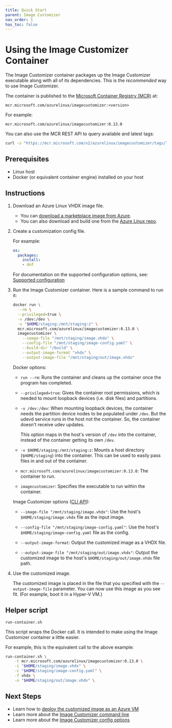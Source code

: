 ```yaml
---
title: Quick Start
parent: Image Customizer
nav_order: 1
has_toc: false
---
```


# Using the Image Customizer Container

The Image Customizer container packages up the Image Customizer executable along with all of its dependencies. This is the *recommended* way to use Image Customizer. 

The container is published to the [Microsoft Container Registry (MCR)](https://mcr.microsoft.com/en-us/artifact/mar/azurelinux/imagecustomizer/) at:

```text
mcr.microsoft.com/azurelinux/imagecustomizer:<version>
```

For example:

```text
mcr.microsoft.com/azurelinux/imagecustomizer:0.13.0
```

You can also use the MCR REST API to query available and latest tags:

``` bash 
curl -s "https://mcr.microsoft.com/v2/azurelinux/imagecustomizer/tags/list" | jq '.tags[]' 
```

## Prerequisites

- Linux host
- Docker (or equivalent container engine) installed on your host

## Instructions

1. Download an Azure Linux VHDX image file. 
   - You can [download a marketplace image from Azure](../how-to/download-marketplace-image.md). 
   - You can also download and build one from the [Azure Linux repo](https://github.com/microsoft/azurelinux).

2. Create a customization config file.

   For example:

    ```yaml
    os:
      packages:
        install:
        - dnf
    ```

   For documentation on the supported configuration options, see:
   [Supported configuration](../api/configuration.md)

3. Run the Image Customizer container. Here is a sample command to run it: 

    ```bash
    docker run \
      --rm \
      --privileged=true \
      -v /dev:/dev \
      -v "$HOME/staging:/mnt/staging:z" \
      mcr.microsoft.com/azurelinux/imagecustomizer:0.13.0 \
      imagecustomizer \
        --image-file "/mnt/staging/image.vhdx" \
        --config-file "/mnt/staging/image-config.yaml" \
        --build-dir "/build" \
        --output-image-format "vhdx" \
        --output-image-file "/mnt/staging/out/image.vhdx"
    ```

    Docker options:

    - `run --rm`: Runs the container and cleans up the container once the program
      has completed.

    - `--privileged=true`: Gives the container root permissions, which is needed to mount
      loopback devices (i.e. disk files) and partitions.

    - `-v /dev:/dev`: When mounting loopback devices, the container needs the partition
      device nodes to be populated under `/dev`. But the udevd service runs in the host not
      the container. So, the container doesn't receive udev updates.

      This option maps in the host's version of `/dev` into the container, instead of the
      container getting its own `/dev`.

    - `-v $HOME/staging:/mnt/staging:z`: Mounts a host directory (`$HOME/staging`) into the
      container. This can be used to easily pass files in and out of the container.

    - `mcr.microsoft.com/azurelinux/imagecustomizer:0.13.0`: The container to run.

    - `imagecustomizer`: Specifies the executable to run within the container.

    Image Customizer options ([CLI API](../api/cli.md)):

    - `--image-file "/mnt/staging/image.vhdx"`: Use the host's `$HOME/staging/image.vhdx`
      file as the input image.

    - `--config-file "/mnt/staging/image-config.yaml"`: Use the host's
      `$HOME/staging/image-config.yaml` file as the config.

    - `--output-image-format`: Output the customized image as a VHDX file.

    - `--output-image-file "/mnt/staging/out/image.vhdx"`: Output the customized image to
      the host's `$HOME/staging/out/image.vhdx` file path.

5. Use the customized image.

   The customized image is placed in the file that you specified with the
   `--output-image-file` parameter. You can now use this image as you see fit.
   (For example, boot it in a Hyper-V VM.)

## Helper script

`run-container.sh`

This script wraps the Docker call. It is intended to make using the Image Customizer
container a little easier.

For example, this is the equivalent call to the above example:

```bash
run-container.sh \
    -t mcr.microsoft.com/azurelinux/imagecustomizer:0.13.0 \
    -i "$HOME/staging/image.vhdx" \
    -c "$HOME/staging/image-config.yaml" \
    -f vhdx \
    -o "$HOME/staging/out/image.vhdx" \
```

## Next Steps

- Learn how to [deploy the customized image as an Azure VM](../how-to/azure-vm.md)
- Learn more about the [Image Customizer command line](../api/cli.md)
- Learn more about the [Image Customizer config options](../api/configuration.md)